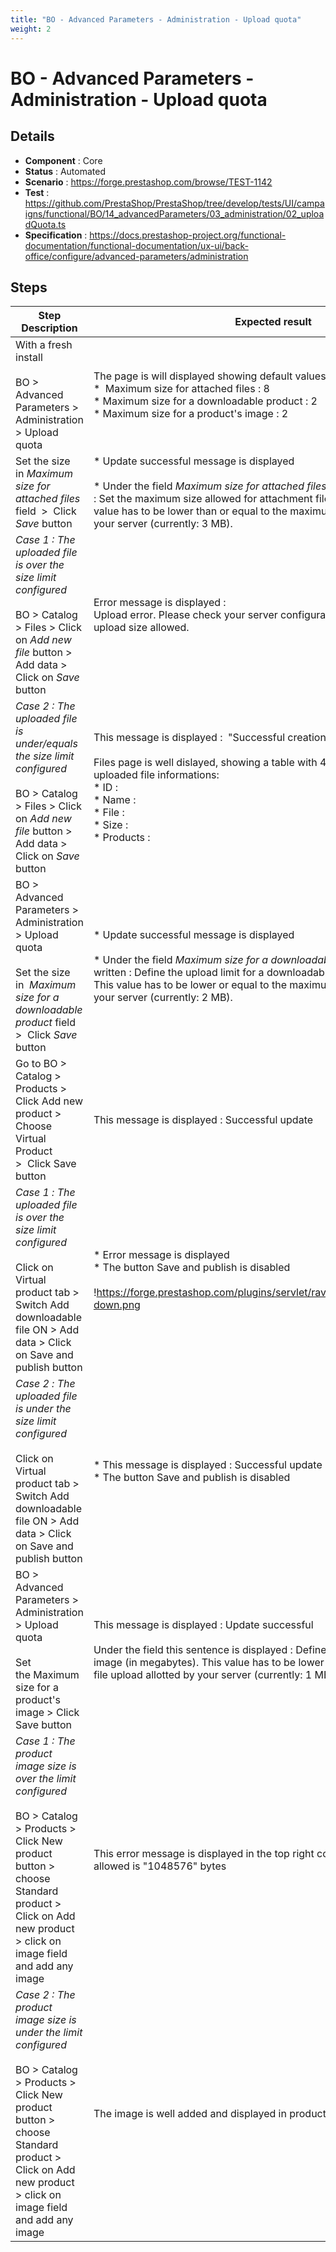 ```yaml
---
title: "BO - Advanced Parameters - Administration - Upload quota"
weight: 2
---
```


# BO - Advanced Parameters - Administration - Upload quota
## Details
* **Component** : Core
* **Status** : Automated
* **Scenario** : https://forge.prestashop.com/browse/TEST-1142
* **Test** : https://github.com/PrestaShop/PrestaShop/tree/develop/tests/UI/campaigns/functional/BO/14_advancedParameters/03_administration/02_uploadQuota.ts
* **Specification** : https://docs.prestashop-project.org/functional-documentation/functional-documentation/ux-ui/back-office/configure/advanced-parameters/administration

## Steps
| Step Description | Expected result |
| ----- | ----- |
| With a fresh install<br><br>BO > Advanced Parameters > Administration > Upload quota | The page is will displayed showing default values for *Upload quota* section :<br> *  Maximum size for attached files : 8<br> * Maximum size for a downloadable product : 2<br> * Maximum size for a product's image : 2 |
| Set the size in *Maximum size for attached files* field  >  Click *Save* button | * Update successful message is displayed<br><br> * Under the field *Maximum size for attached files* this message is written : Set the maximum size allowed for attachment files (in megabytes). This value has to be lower than or equal to the maximum file upload allotted by your server (currently: 3 MB). |
| *Case 1 : _The uploaded file is over the size limit configured_*<br><br>BO > Catalog > Files > Click on *Add new file* button > Add data > Click on *Save* button | Error message is displayed :<br>Upload error. Please check your server configurations for the maximum upload size allowed. |
| *Case 2 : _The uploaded file is under/equals the size limit configured_*<br><br>BO > Catalog > Files > Click on *Add new file* button > Add data > Click on *Save* button | This message is displayed :  "Successful creation"<br><br>Files page is well dislayed, showing a table with 4 cells  containing your uploaded file informations:<br> * ID :<br> * Name : <br> * File :<br> * Size :<br> * Products : |
| BO > Advanced Parameters > Administration > Upload quota<br><br>Set the size in  *Maximum size for a downloadable product* field  >  Click *Save* button | * Update successful message is displayed<br><br> * Under the field *Maximum size for a downloadable product* this message is written : Define the upload limit for a downloadable product (in megabytes). This value has to be lower or equal to the maximum file upload allotted by your server (currently: 2 MB). |
| Go to BO > Catalog > Products > Click Add new product > Choose Virtual Product  >  Click Save button | This message is displayed : Successful update |
| *Case 1 :* *_The uploaded file is over the size limit configured_*<br><br>Click on Virtual product tab > Switch Add downloadable file ON > Add data > Click on Save and publish button | * Error message is displayed<br> * The button Save and publish is disabled<br><br>!https://forge.prestashop.com/plugins/servlet/raven/attachment/1387/size-down.png|width=365,height=170! |
| *Case 2 :* *_The uploaded file is under the size limit configured_*<br><br>Click on Virtual product tab > Switch Add downloadable file ON > Add data > Click on Save and publish button | * This message is displayed : Successful update<br> * The button Save and publish is disabled |
| BO > Advanced Parameters > Administration > Upload quota<br><br>Set the Maximum size for a product's image > Click Save button | This message is displayed : Update successful<br><br>Under the field this sentence is displayed : Define the upload limit for an image (in megabytes). This value has to be lower or equal to the maximum file upload allotted by your server (currently: 1 MB). |
| *Case 1 : The product image size is over the limit configured*<br><br>BO > Catalog > Products > Click New product button > choose Standard product >  Click on Add new product > click on image field  and add any image | This error message is displayed in the top right corner : Max file size allowed is "1048576" bytes |
| *Case 2 : The product image size is under the limit configured*<br><br>BO > Catalog > Products > Click New product button > choose Standard product >  Click on Add new product > click on image field  and add any image | The image is well added and displayed in product description |
